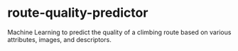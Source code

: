 # route-quality-predictor
Machine Learning to predict the quality of a climbing route based on various attributes, images, and descriptors.
